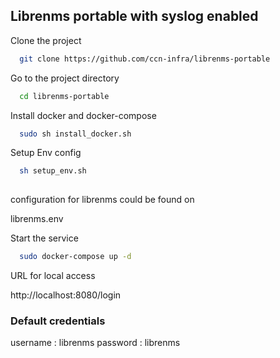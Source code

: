 
## Librenms portable with syslog enabled

Clone the project

```bash
  git clone https://github.com/ccn-infra/librenms-portable
```

Go to the project directory

```bash
  cd librenms-portable
```

Install  docker and docker-compose 

```bash
  sudo sh install_docker.sh 
```

Setup Env config

```bash
  sh setup_env.sh
  
```
 configuration for librenms could be found on 
 
 librenms.env 


Start the service

```bash
  sudo docker-compose up -d 
 ```


URL for local access

http://localhost:8080/login



### Default credentials
username : librenms
password : librenms
